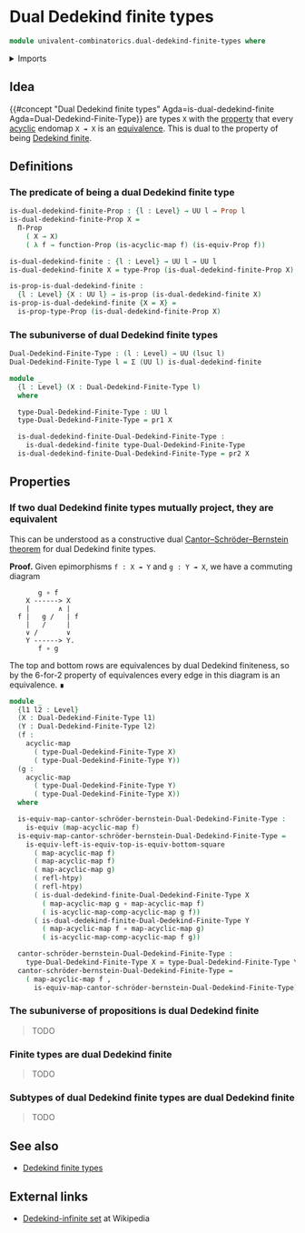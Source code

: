 # Dual Dedekind finite types

```agda
module univalent-combinatorics.dual-dedekind-finite-types where
```

<details><summary>Imports</summary>

```agda
open import foundation.dependent-pair-types
open import foundation.embeddings
open import foundation.equivalences
open import foundation.function-types
open import foundation.functoriality-propositional-truncation
open import foundation.homotopies
open import foundation.identity-types
open import foundation.injective-maps
open import foundation.propositional-truncations
open import foundation.propositions
open import foundation.sets
open import foundation.split-surjective-maps
open import foundation.surjective-maps
open import foundation.universe-levels

open import synthetic-homotopy-theory.acyclic-maps
```

</details>

## Idea

{{#concept "Dual Dedekind finite types"  Agda=is-dual-dedekind-finite Agda=Dual-Dedekind-Finite-Type}}
are types `X` with the [property](foundation-core.propositions.md) that every
[acyclic](synthetic-homotopy-theory.acyclic-maps.md) endomap `X ↠ X` is an
[equivalence](foundation-core.equivalences.md). This is dual to the property of
being [Dedekind finite](univalent-combinatorics.dedekind-finite-types.md).

## Definitions

### The predicate of being a dual Dedekind finite type

```agda
is-dual-dedekind-finite-Prop : {l : Level} → UU l → Prop l
is-dual-dedekind-finite-Prop X =
  Π-Prop
    ( X → X)
    ( λ f → function-Prop (is-acyclic-map f) (is-equiv-Prop f))

is-dual-dedekind-finite : {l : Level} → UU l → UU l
is-dual-dedekind-finite X = type-Prop (is-dual-dedekind-finite-Prop X)

is-prop-is-dual-dedekind-finite :
  {l : Level} {X : UU l} → is-prop (is-dual-dedekind-finite X)
is-prop-is-dual-dedekind-finite {X = X} =
  is-prop-type-Prop (is-dual-dedekind-finite-Prop X)
```

### The subuniverse of dual Dedekind finite types

```agda
Dual-Dedekind-Finite-Type : (l : Level) → UU (lsuc l)
Dual-Dedekind-Finite-Type l = Σ (UU l) is-dual-dedekind-finite

module _
  {l : Level} (X : Dual-Dedekind-Finite-Type l)
  where

  type-Dual-Dedekind-Finite-Type : UU l
  type-Dual-Dedekind-Finite-Type = pr1 X

  is-dual-dedekind-finite-Dual-Dedekind-Finite-Type :
    is-dual-dedekind-finite type-Dual-Dedekind-Finite-Type
  is-dual-dedekind-finite-Dual-Dedekind-Finite-Type = pr2 X
```

## Properties

### If two dual Dedekind finite types mutually project, they are equivalent

This can be understood as a constructive dual
[Cantor–Schröder–Bernstein theorem](foundation.cantor-schroder-bernstein-escardo.md)
for dual Dedekind finite types.

**Proof.** Given epimorphisms `f : X ↠ Y` and `g : Y ↠ X`, we have a commuting
diagram

```text
       g ∘ f
    X ------> X
    |       ∧ |
  f |   g /   | f
    |   /     |
    ∨ /       ∨
    Y ------> Y.
       f ∘ g
```

The top and bottom rows are equivalences by dual Dedekind finiteness, so by the
6-for-2 property of equivalences every edge in this diagram is an equivalence. ∎

```agda
module _
  {l1 l2 : Level}
  (X : Dual-Dedekind-Finite-Type l1)
  (Y : Dual-Dedekind-Finite-Type l2)
  (f :
    acyclic-map
      ( type-Dual-Dedekind-Finite-Type X)
      ( type-Dual-Dedekind-Finite-Type Y))
  (g :
    acyclic-map
      ( type-Dual-Dedekind-Finite-Type Y)
      ( type-Dual-Dedekind-Finite-Type X))
  where

  is-equiv-map-cantor-schröder-bernstein-Dual-Dedekind-Finite-Type :
    is-equiv (map-acyclic-map f)
  is-equiv-map-cantor-schröder-bernstein-Dual-Dedekind-Finite-Type =
    is-equiv-left-is-equiv-top-is-equiv-bottom-square
      ( map-acyclic-map f)
      ( map-acyclic-map f)
      ( map-acyclic-map g)
      ( refl-htpy)
      ( refl-htpy)
      ( is-dual-dedekind-finite-Dual-Dedekind-Finite-Type X
        ( map-acyclic-map g ∘ map-acyclic-map f)
        ( is-acyclic-map-comp-acyclic-map g f))
      ( is-dual-dedekind-finite-Dual-Dedekind-Finite-Type Y
        ( map-acyclic-map f ∘ map-acyclic-map g)
        ( is-acyclic-map-comp-acyclic-map f g))

  cantor-schröder-bernstein-Dual-Dedekind-Finite-Type :
    type-Dual-Dedekind-Finite-Type X ≃ type-Dual-Dedekind-Finite-Type Y
  cantor-schröder-bernstein-Dual-Dedekind-Finite-Type =
    ( map-acyclic-map f ,
      is-equiv-map-cantor-schröder-bernstein-Dual-Dedekind-Finite-Type)
```

### The subuniverse of propositions is dual Dedekind finite

> TODO

### Finite types are dual Dedekind finite

> TODO

### Subtypes of dual Dedekind finite types are dual Dedekind finite

> TODO

## See also

- [Dedekind finite types](univalent-combinatorics.Dedekind-finite-types.md)

## External links

- [Dedekind-infinite set](https://en.wikipedia.org/wiki/Dedekind-infinite_set)
  at Wikipedia
